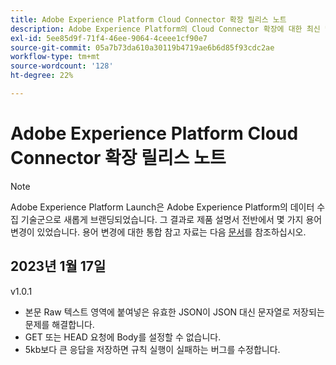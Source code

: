 ```yaml
---
title: Adobe Experience Platform Cloud Connector 확장 릴리스 노트
description: Adobe Experience Platform의 Cloud Connector 확장에 대한 최신 릴리스 정보입니다.
exl-id: 5ee85d9f-71f4-46ee-9064-4ceee1cf90e7
source-git-commit: 05a7b73da610a30119b4719ae6b6d85f93cdc2ae
workflow-type: tm+mt
source-wordcount: '128'
ht-degree: 22%

---
```


# Adobe Experience Platform Cloud Connector 확장 릴리스 노트

>[!NOTE]
>
>Adobe Experience Platform Launch은 Adobe Experience Platform의 데이터 수집 기술군으로 새롭게 브랜딩되었습니다. 그 결과로 제품 설명서 전반에서 몇 가지 용어 변경이 있었습니다. 용어 변경에 대한 통합 참고 자료는 다음 [문서](../../../term-updates.md)를 참조하십시오.

## 2023년 1월 17일

v1.0.1

* 본문 Raw 텍스트 영역에 붙여넣은 유효한 JSON이 JSON 대신 문자열로 저장되는 문제를 해결합니다.
* GET 또는 HEAD 요청에 Body를 설정할 수 없습니다.
* 5kb보다 큰 응답을 저장하면 규칙 실행이 실패하는 버그를 수정합니다.
